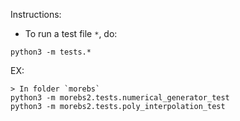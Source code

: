 Instructions:

- To run a test file `*`, do:

```
python3 -m tests.*
```

EX:

```
> In folder `morebs` 
python3 -m morebs2.tests.numerical_generator_test
python3 -m morebs2.tests.poly_interpolation_test
```

